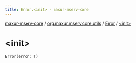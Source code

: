 ```yaml
---
title: Error.<init> - maxur-mserv-core
---
```


[maxur-mserv-core](../../index.html) / [org.maxur.mserv.core.utils](../index.html) / [Error](index.html) / [&lt;init&gt;](.)

# &lt;init&gt;

`Error(error: T)`